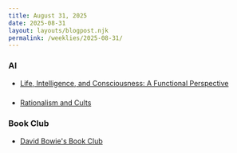 ```yaml
---
title: August 31, 2025
date: 2025-08-31
layout: layouts/blogpost.njk
permalink: /weeklies/2025-08-31/
---
```


### AI
* <span meta="2025-08-28T04:12"></span> [Life, Intelligence, and Consciousness: A Functional Perspective ](https://longnow.org/ideas/life-intelligence-consciousness/)

### 
* <span meta="2025-08-28T04:40"></span> [Rationalism and Cults](https://asteriskmag.com/issues/11/why-are-there-so-many-rationalist-cults)

### Book Club
* <span meta="2025-08-28T20:33"></span> [David Bowie's Book Club](https://www.bowiebookclub.com/david-bowies-100-most-influential-books/)

